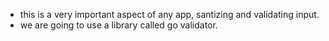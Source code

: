 * this is a very important aspect of any app, santizing and validating input.
* we are going to use a library called go validator.